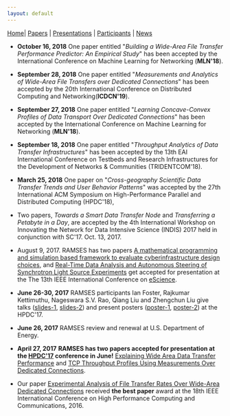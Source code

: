 ```yaml
---
layout: default
---
```

[Home](index.html)| [Papers](papers.html) | [Presentations](presentations.html) | [Participants](participants.html) | [News](news.html)

* __October 16, 2018__ One paper entitled "_Building a Wide-Area File Transfer Performance Predictor: An Empirical Study_" has been accepted by the International Conference on Machine Learning for Networking (**MLN'18**).

* __September 28, 2018__ One paper entitled "_Measurements and Analytics of Wide-Area File Transfers over Dedicated Connections_" has been accepted by the 20th International Conference on Distributed Computing and Networking(**ICDCN'19**).

* __September 27, 2018__ One paper entitled "_Learning Concave-Convex Profiles of Data Transport Over Dedicated Connections_" has been accepted by the International Conference on Machine Learning for Networking (**MLN'18**).

* __September 18, 2018__ One paper entitled "_Throughput Analytics of Data Transfer Infrastructures_" has been accepted by the 13th EAI International Conference on Testbeds and Research Infrastructures for the Development of Networks & Communities (TRIDENTCOM'18).

* __March 25, 2018__  One paper on "_Cross-geography Scientific Data Transfer Trends and User Behavior Patterns_" was accepted by the 27th International ACM Symposium on High-Performance Parallel and Distributed Computing (HPDC'18),

* Two papers, _Towards a Smart Data Transfer Node_ and _Transferring a Petabyte in a Day_, are accepted by the 4th International Workshop on Innovating the Network for Data Intensive Science (INDIS) 2017 held in conjunction with SC'17. Oct. 13, 2017.

* August 9, 2017. RAMSES has two papers [A mathematical programming and simulation based framework to evaluate cyberinfrastructure design choices](), and [Real-Time Data Analysis and Autonomous Steering of Synchrotron Light Source Experiments]() get accepted for presentation at the The 13th IEEE International Conference on [eScience](http://escience2017.org.nz/). 

* __June 26-30, 2017__ RAMSES participants Ian Foster, Rajkumar Kettimuthu, Nageswara S.V. Rao, Qiang Liu and Zhengchun Liu give talks ([slides-1](https://lzhengchun.github.io/file/slides-HPDC-2017-Zhengchun-Liu.pdf), [slides-2]()) and present posters ([poster-1](https://lzhengchun.github.io/file/hpdc17-poster.pdf), [poster-2]()) at the HPDC'17. 

* __June 26, 2017__ RAMSES review and renewal at U.S. Department of Energy. 

* __April 27, 2017__ **RAMSES has two papers accepted for presentation at the [HPDC'17](http://www.hpdc.org/2017/) conference in June!** [Explaining Wide Area Data Transfer Performance](http://dx.doi.org/10.1145/3078597.3078605) and [TCP Throughput Profiles Using Measurements Over Dedicated Connections](http://dx.doi.org/10.1145/3078597.3078615). 

* Our paper [Experimental Analysis of File Transfer Rates Over Wide-Area Dedicated Connections](https://doi.org/10.1109/HPCC-SmartCity-DSS.2016.0038) received __the best paper__ award at the 18th IEEE International Conference on High Performance Computing and Communications, 2016.

